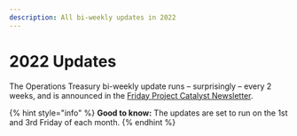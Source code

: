 ```yaml
---
description: All bi-weekly updates in 2022
---
```


# 2022 Updates

The Operations Treasury bi-weekly update runs – surprisingly – every 2 weeks, and is announced in the [Friday Project Catalyst Newsletter](https://us20.campaign-archive.com/home/?u=26d3b656ecc43aa6f3063eaed\&id=2451b43b07).

{% hint style="info" %}
**Good to know:** The updates are set to run on the 1st and 3rd Friday of each month.
{% endhint %}

